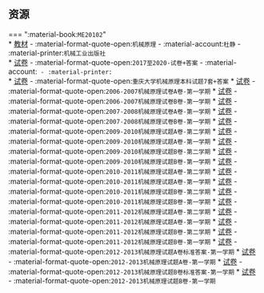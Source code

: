 ## 资源  
=== ":material-book:`ME20102`"  
    * [教材](http://api.cqu-openlib.cn/file?key=iIStK2qnvyqd) - :material-format-quote-open:`机械原理` - :material-account:`杜静` - :material-printer:`机械工业出版社`  
    * [试卷](http://api.cqu-openlib.cn/file?key=iWSiH3618ycf) - :material-format-quote-open:`2017至2020-试卷+答案` - :material-account:`` - :material-printer:``  
    * [试卷](http://api.cqu-openlib.cn/file?key=iLp5z361ahwf) - :material-format-quote-open:`重庆大学机械原理本科试题7套+答案`
    * [试卷](http://api.cqu-openlib.cn/file?key=istm7361am6j) - :material-format-quote-open:`2006-2007机械原理试卷A卷-第一学期`
    * [试卷](http://api.cqu-openlib.cn/file?key=in6OA361am8b) - :material-format-quote-open:`2006-2007机械原理试卷B卷-第一学期`
    * [试卷](http://api.cqu-openlib.cn/file?key=iyzKH361am9c) - :material-format-quote-open:`2007-2008机械原理试卷A卷-第一学期`
    * [试卷](http://api.cqu-openlib.cn/file?key=iuHcm361amad) - :material-format-quote-open:`2007-2008机械原理试卷B卷-第一学期`
    * [试卷](http://api.cqu-openlib.cn/file?key=i8zaW361amcf) - :material-format-quote-open:`2009-2010机械原理试题A卷-第二学期`
    * [试卷](http://api.cqu-openlib.cn/file?key=idzDa361amdg) - :material-format-quote-open:`2009-2010机械原理试题A卷-第一学期`
    * [试卷](http://api.cqu-openlib.cn/file?key=iTgvZ361amgj) - :material-format-quote-open:`2009-2010机械原理试题B卷-第二学期`
    * [试卷](http://api.cqu-openlib.cn/file?key=i7Crc361amha) - :material-format-quote-open:`2009-2010机械原理试题B卷-第一学期`
    * [试卷](http://api.cqu-openlib.cn/file?key=i75m2361amjc) - :material-format-quote-open:`2010-2011机械原理试题A卷-第二学期`
    * [试卷](http://api.cqu-openlib.cn/file?key=ioCdo361amkd) - :material-format-quote-open:`2010-2011机械原理试题A卷-第一学期`
    * [试卷](http://api.cqu-openlib.cn/file?key=iRKte361amle) - :material-format-quote-open:`2010-2011机械原理试题B卷-第二学期`
    * [试卷](http://api.cqu-openlib.cn/file?key=i1H3v361amng) - :material-format-quote-open:`2010-2011机械原理试题B卷-第一学期`
    * [试卷](http://api.cqu-openlib.cn/file?key=iAVvk361amqj) - :material-format-quote-open:`2011-2012机械原理试题A卷-第二学期`
    * [试卷](http://api.cqu-openlib.cn/file?key=inxec361amsb) - :material-format-quote-open:`2011-2012机械原理试题A卷-第一学期`
    * [试卷](http://api.cqu-openlib.cn/file?key=iSpjm361amud) - :material-format-quote-open:`2011-2012机械原理试题B卷-第二学期`
    * [试卷](http://api.cqu-openlib.cn/file?key=i6lcT361amve) - :material-format-quote-open:`2011-2012机械原理试题B卷-第一学期`
    * [试卷](http://api.cqu-openlib.cn/file?key=icL8c361amxg) - :material-format-quote-open:`2012-2013机械原理试题A卷标准答案-第一学期`
    * [试卷](http://api.cqu-openlib.cn/file?key=iEmN0361amyh) - :material-format-quote-open:`2012-2013机械原理试题A卷-第一学期`
    * [试卷](http://api.cqu-openlib.cn/file?key=i1yE5361amzi) - :material-format-quote-open:`2012-2013机械原理试题B卷标准答案-第一学期`
    * [试卷](http://api.cqu-openlib.cn/file?key=iBwem361an1a) - :material-format-quote-open:`2012-2013机械原理试题B卷-第一学期`
